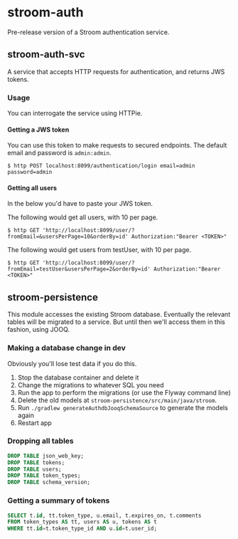 # stroom-auth
Pre-release version of a Stroom authentication service.

## stroom-auth-svc
A service that accepts HTTP requests for authentication, and returns JWS tokens.

### Usage
You can interrogate the service using HTTPie. 

#### Getting a JWS token
You can use this token to make requests to secured endpoints. The default email and password is `admin:admin`.
```
$ http POST localhost:8099/authentication/login email=admin password=admin 
```

#### Getting all users
In the below you'd have to paste your JWS token.

The following would get all users, with 10 per page.
```
$ http GET 'http://localhost:8099/user/?fromEmail=&usersPerPage=10&orderBy=id' Authorization:"Bearer <TOKEN>"
```
The following would get users from testUser, with 10 per page.
```
$ http GET 'http://localhost:8099/user/?fromEmail=testUser&usersPerPage=2&orderBy=id' Authorization:"Bearer <TOKEN>"
```

## stroom-persistence
This module accesses the existing Stroom database. Eventually the relevant tables will be migrated to a service. But until then we'll access them in this fashion, using JOOQ.

### Making a database change in dev
Obviously you'll lose test data if you do this.

1. Stop the database container and delete it
2. Change the migrations to whatever SQL you need
3. Run the app to perform the migrations (or use the Flyway command line)
4. Delete the old models at `stroom-persistence/src/main/java/stroom`.
5. Run `./gradlew generateAuthdbJooqSchemaSource` to generate the models again
6. Restart app

### Dropping all tables
```sql
DROP TABLE json_web_key;
DROP TABLE tokens;
DROP TABLE users;
DROP TABLE token_types;
DROP TABLE schema_version;
```

### Getting a summary of tokens
```sql
SELECT t.id, tt.token_type, u.email, t.expires_on, t.comments 
FROM token_types AS tt, users AS u, tokens AS t 
WHERE tt.id=t.token_type_id AND u.id=t.user_id; 
```